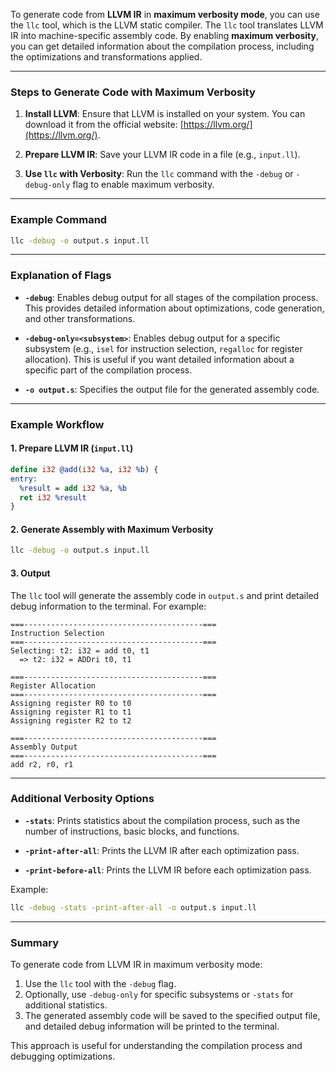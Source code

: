 To generate code from **LLVM IR** in **maximum verbosity mode**, you can use the `llc` tool, which is the LLVM static compiler. The `llc` tool translates LLVM IR into machine-specific assembly code. By enabling **maximum verbosity**, you can get detailed information about the compilation process, including the optimizations and transformations applied.

---

### Steps to Generate Code with Maximum Verbosity

1. **Install LLVM**:
   Ensure that LLVM is installed on your system. You can download it from the official website: [https://llvm.org/](https://llvm.org/).

2. **Prepare LLVM IR**:
   Save your LLVM IR code in a file (e.g., `input.ll`).

3. **Use `llc` with Verbosity**:
   Run the `llc` command with the `-debug` or `-debug-only` flag to enable maximum verbosity.

---

### Example Command

```bash
llc -debug -o output.s input.ll
```

---

### Explanation of Flags

- **`-debug`**:
  Enables debug output for all stages of the compilation process. This provides detailed information about optimizations, code generation, and other transformations.

- **`-debug-only=<subsystem>`**:
  Enables debug output for a specific subsystem (e.g., `isel` for instruction selection, `regalloc` for register allocation). This is useful if you want detailed information about a specific part of the compilation process.

- **`-o output.s`**:
  Specifies the output file for the generated assembly code.

---

### Example Workflow

#### 1. Prepare LLVM IR (`input.ll`)
```llvm
define i32 @add(i32 %a, i32 %b) {
entry:
  %result = add i32 %a, %b
  ret i32 %result
}
```

#### 2. Generate Assembly with Maximum Verbosity
```bash
llc -debug -o output.s input.ll
```

#### 3. Output
The `llc` tool will generate the assembly code in `output.s` and print detailed debug information to the terminal. For example:
```
===----------------------------------------===
Instruction Selection
===----------------------------------------===
Selecting: t2: i32 = add t0, t1
  => t2: i32 = ADDri t0, t1

===----------------------------------------===
Register Allocation
===----------------------------------------===
Assigning register R0 to t0
Assigning register R1 to t1
Assigning register R2 to t2

===----------------------------------------===
Assembly Output
===----------------------------------------===
add r2, r0, r1
```

---

### Additional Verbosity Options

- **`-stats`**:
  Prints statistics about the compilation process, such as the number of instructions, basic blocks, and functions.

- **`-print-after-all`**:
  Prints the LLVM IR after each optimization pass.

- **`-print-before-all`**:
  Prints the LLVM IR before each optimization pass.

Example:
```bash
llc -debug -stats -print-after-all -o output.s input.ll
```

---

### Summary

To generate code from LLVM IR in maximum verbosity mode:
1. Use the `llc` tool with the `-debug` flag.
2. Optionally, use `-debug-only` for specific subsystems or `-stats` for additional statistics.
3. The generated assembly code will be saved to the specified output file, and detailed debug information will be printed to the terminal.

This approach is useful for understanding the compilation process and debugging optimizations.
